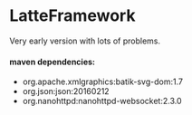 # LatteFramework

Very early version with lots of problems.

#### maven dependencies:

* org.apache.xmlgraphics:batik-svg-dom:1.7
* org.json:json:20160212
* org.nanohttpd:nanohttpd-websocket:2.3.0
